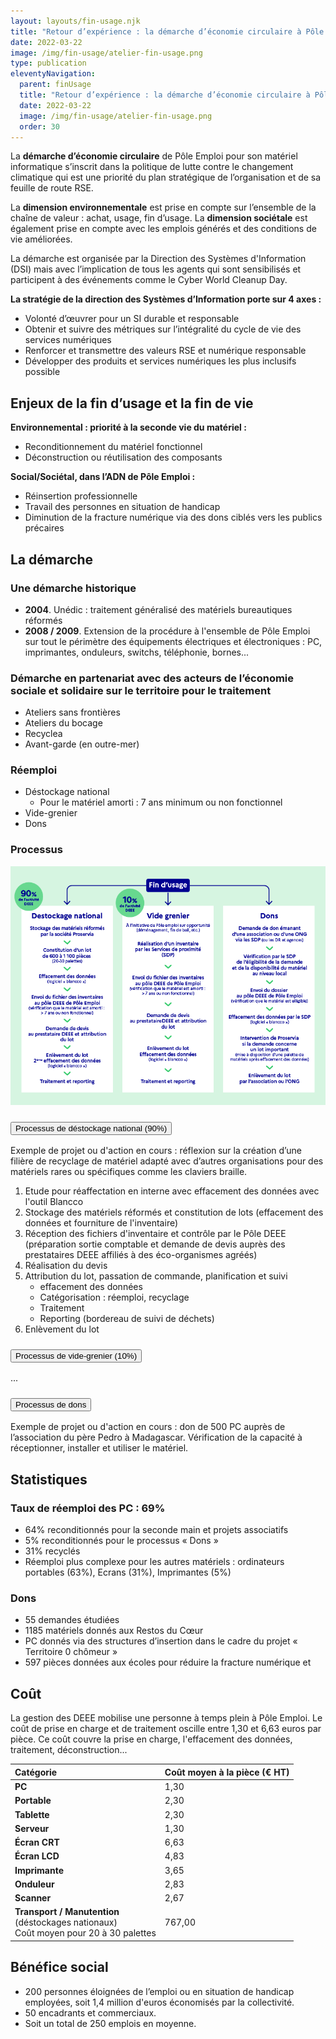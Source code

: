```yaml
---
layout: layouts/fin-usage.njk
title: "Retour d’expérience : la démarche d’économie circulaire à Pôle Emploi"
date: 2022-03-22
image: /img/fin-usage/atelier-fin-usage.png
type: publication
eleventyNavigation:
  parent: finUsage
  title: "Retour d’expérience : la démarche d’économie circulaire à Pôle Emploi"
  date: 2022-03-22
  image: /img/fin-usage/atelier-fin-usage.png
  order: 30
---
```


La **démarche d’économie circulaire** de Pôle Emploi pour son matériel informatique s’inscrit dans la politique de lutte contre le changement climatique qui est une priorité du plan stratégique de l’organisation et de sa feuille de route RSE. 

La **dimension environnementale** est prise en compte sur l’ensemble de la chaîne de valeur : achat, usage, fin d’usage. La **dimension sociétale** est également prise en compte avec les emplois générés et des conditions de vie améliorées.

La démarche est organisée par la Direction des Systèmes d'Information (DSI) mais avec l’implication de tous les agents qui sont sensibilisés et participent à des événements comme le Cyber World Cleanup Day.  

**La stratégie de la direction des Systèmes d’Information porte sur 4 axes :**

- Volonté d’œuvrer pour un SI durable et responsable 
- Obtenir et suivre des métriques sur l’intégralité du cycle de vie des services numériques
- Renforcer et transmettre des valeurs RSE et numérique responsable
- Développer des produits et services numériques les plus inclusifs possible

## Enjeux de la fin d’usage et la fin de vie

**Environnemental : priorité à la seconde vie du matériel :**

- Reconditionnement du matériel fonctionnel
- Déconstruction ou réutilisation des composants

**Social/Sociétal, dans l’ADN de Pôle Emploi :**

- Réinsertion professionnelle
- Travail des personnes en situation de handicap
- Diminution de la fracture numérique via des dons ciblés vers les publics précaires

## La démarche

### Une démarche historique

* **2004**. Unédic : traitement généralisé des matériels bureautiques réformés
* **2008 / 2009**. Extension de la procédure à l'ensemble de Pôle Emploi sur tout le périmètre des équipements électriques et électroniques : PC, imprimantes, onduleurs, switchs, téléphonie, bornes...

### Démarche en partenariat avec des acteurs de l’économie sociale et solidaire sur le territoire pour le traitement

- Ateliers sans frontières
- Ateliers du bocage
- Recyclea
- Avant-garde (en outre-mer)

### Réemploi

- Déstockage national 
  - Pour le matériel amorti : 7 ans minimum ou non fonctionnel
- Vide-grenier
- Dons

### Processus

![](/img/fin-usage/process-pole-emploi.png)

<div class="fr-accordions-group">
<section class="fr-accordion">
<h3 class="fr-accordion__title">
<button class="fr-accordion__btn" aria-expanded="false" aria-controls="figure-processus-destockage">Processus de déstockage national (90%)</button>
</h3>
<div class="fr-collapse" id="figure-processus-destockage">

Exemple de projet ou d'action en cours : réflexion sur la création d’une filière de recyclage de matériel adapté avec d’autres organisations pour des matériels rares ou spécifiques comme les claviers braille.

1. Etude pour réaffectation en interne avec effacement des données avec l'outil Blancco
2. Stockage des matériels réformés et constitution de lots (effacement des données et fourniture de l'inventaire)
3. Réception des fichiers d'inventaire et contrôle par le Pôle DEEE (préparation sortie comptable et demande de devis auprès des prestataires DEEE affiliés à des éco-organismes agréés)
4. Réalisation du devis
5. Attribution du lot, passation de commande, planification et suivi
    * effacement des données
    * Catégorisation : réemploi, recyclage
    * Traitement
    * Reporting (bordereau de suivi de déchets)
6. Enlèvement du lot

</div>
</section>

<section class="fr-accordion">
<h3 class="fr-accordion__title">
<button class="fr-accordion__btn" aria-expanded="false" aria-controls="figure-processus-videgrenier">Processus de vide-grenier (10%)</button>
</h3>
<div class="fr-collapse" id="figure-processus-videgrenier">

...

</div>
</section>

<section class="fr-accordion">
<h3 class="fr-accordion__title">
<button class="fr-accordion__btn" aria-expanded="false" aria-controls="figure-processus-don">Processus de dons</button>
</h3>
<div class="fr-collapse" id="figure-processus-don">

Exemple de projet ou d'action en cours : don de 500 PC auprès de l’association du père Pedro à Madagascar. Vérification de la capacité à réceptionner, installer et utiliser le matériel.

</div>
</section>
</div>


## Statistiques

### Taux de réemploi des PC : 69%

- 64% reconditionnés pour la seconde main et projets associatifs
- 5% reconditionnés pour le processus « Dons »
- 31% recyclés
- Réemploi plus complexe pour les autres matériels : ordinateurs portables (63%), Ecrans (31%), Imprimantes (5%)

### Dons

- 55 demandes étudiées
- 1185 matériels donnés aux Restos du Cœur
- PC donnés via des structures d’insertion dans le cadre du projet « Territoire 0 chômeur »
- 597 pièces données aux écoles pour réduire la fracture numérique et 

## Coût

La gestion des DEEE mobilise une personne à temps plein à Pôle Emploi. Le coût de prise en charge et de traitement oscille entre 1,30 et 6,63 euros par pièce. Ce coût couvre la prise en charge, l'effacement des données, traitement, déconstruction...

<div class="fr-table">

|Catégorie|Coût moyen à la pièce (€ HT)|
| :- | :- |
|**PC**|1,30|
|**Portable**|2,30|
|**Tablette**|2,30|
|**Serveur**|1,30|
|**Écran CRT**|6,63|
|**Écran LCD**|4,83|
|**Imprimante**|3,65|
|**Onduleur**|2,83|
|**Scanner**|2,67|
|**Transport / Manutention**<br>(déstockages nationaux)<br>Coût moyen pour 20 à 30 palettes|767,00|

</div>

## Bénéfice social

- 200 personnes éloignées de l’emploi ou en situation de handicap employées, soit 1,4 million d'euros économisés par la collectivité.
- 50 encadrants et commerciaux.
- Soit un total de 250 emplois en moyenne.
